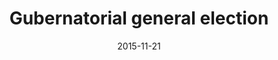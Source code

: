 ---
title: Gubernatorial general election
date: 2015-11-21
clip_url: http://elections.thelensnola.org/2015/gubernatorial-general/
image_url: /images/thumbnails/2015-11-21-election.png
image_alt: Nov. 21, 2015, election results app
description: Live election results for the general gubernatorial election, expanded to offer precinct-level details in six parishes.
tools: GDAL/ogr2ogr, JavaScript, Leaflet, Make, Python, QGIS, S3, TopoJSON
---